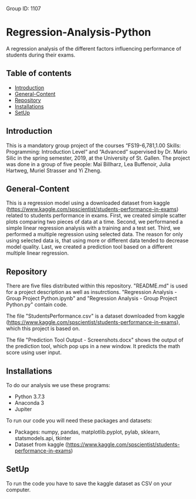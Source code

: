 Group ID: 1107

# Regression-Analysis-Python
A regression analysis of the different factors influencing performance of students during their exams. 

## Table of contents
* [Introduction](#Introduction)
* [General-Content](#General-Content)
* [Repository](#Repository)
* [Installations](#Installations)
* [SetUp](#SetUp)
  
## Introduction
This is a mandatory group project  of the courses “FS19-6,781,1.00 Skills: Programming: Introduction Level“ and “Advanced” supervised by Dr. Mario Silic in the spring semester, 2019, at the University of St. Gallen. The project was done in a group of five people: Maï Billharz, Lea Buffenoir, Julia Hartweg, Muriel Strasser and Yi Zheng. 

## General-Content
This is a regression model using a downloaded dataset from kaggle (https://www.kaggle.com/spscientist/students-performance-in-exams) related to students performance in exams. First, we created simple scatter plots comparing two pieces of data at a time. Second, we performaned a simple linear regression analysis with a training and a test set. Third, we performed a multiple regression using selected data. The reason for only using selected data is, that using more or different data tended to decrease model quality. Last, we created a prediction tool based on a different multiple linear regression.

## Repository
There are five files distributed within this repository. "README.md" is used for a project description as well as insutrctions. "Regression Analysis - Group Project Python.ipynb" and "Regression Analysis - Group Project Python.py" contain code.

The file "StudentsPerformance.csv" is a dataset downloaded from kaggle (https://www.kaggle.com/spscientist/students-performance-in-exams), which this project is based on.

The file "Prediction Tool Output - Screenshots.docx" shows the output of the prediction tool, which pop ups in a new window. It predicts the math score using user input.

## Installations 
To do our analysis we use these programs: 
* Python 3.7.3
* Anaconda 3
* Jupiter

To run our code you will need these packages and datasets: 
* Packages: numpy, pandas, matplotlib.pyplot, pylab, sklearn, statsmodels.api, tkinter 
* Dataset from kaggle (https://www.kaggle.com/spscientist/students-performance-in-exams) 

## SetUp 
To run the code you have to save the kaggle dataset as CSV on your computer. 
